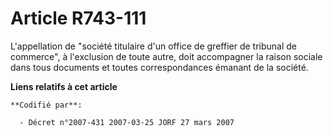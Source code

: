 # Article R743-111

L'appellation de "société titulaire d'un office de greffier de tribunal de commerce", à l'exclusion de toute autre, doit
accompagner la raison sociale dans tous documents et toutes correspondances émanant de la société.

**Liens relatifs à cet article**

	**Codifié par**:

	  - Décret n°2007-431 2007-03-25 JORF 27 mars 2007
